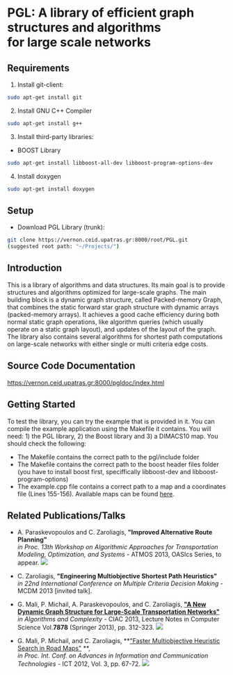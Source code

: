 # PGL: A library of efficient graph structures and algorithms <br> for large scale networks

## Requirements
1) Install git-client:
```sh
sudo apt-get install git
```
   
2) Install GNU C++ Compiler
```sh
sudo apt-get install g++
```

3) Install third-party libraries:

 - BOOST Library
 
```sh
sudo apt-get install libboost-all-dev libboost-program-options-dev
```

4) Install doxygen
```sh
sudo apt-get install doxygen
```

## Setup

 - Download PGL Library (trunk):

```sh
git clone https://vernon.ceid.upatras.gr:8000/root/PGL.git
(suggested root path: "~/Projects/")
```

## Introduction

 This is a library of algorithms and data structures. Its main goal is to provide structures and algorithms optimized for large-scale graphs. The main building block is a dynamic graph structure, called Packed-memory Graph, that combines the static forward star graph structure with dynamic arrays (packed-memory arrays). It achieves a good cache efficiency during both normal static graph operations, like algorithm queries (which usually operate on a static graph layout), and updates of the layout of the graph. The library also contains several algorithms for shortest path computations on large-scale networks with either single or multi criteria edge costs. 

## Source Code Documentation

https://vernon.ceid.upatras.gr:8000/pgldoc/index.html




## Getting Started

To test the library, you can try the example that is provided in it. You can compile the example application using the Makefile it contains. You will need: 1) the PGL library, 2) the Boost library and 3) a DIMACS10 map. You should check the following:

* The Makefile contains the correct path to the pgl/include folder
* The Makefile contains the correct path to the boost header files folder (you have to install boost first, speciffically libboost-dev and libboost-program-options)
* The example.cpp file contains a correct path to a map and a coordinates file (Lines 155-156). Available maps can be found [here](http://www.cc.gatech.edu/dimacs10/archive/streets.shtml).


## Related Publications/Talks

*   A. Paraskevopoulos and C. Zaroliagis, **"Improved Alternative Route Planning"**  
    _in Proc. 13th Workshop on Algorithmic Approaches for Transportation Modeling, Optimization, and Systems_ - ATMOS 2013, OASIcs Series, to appear. [![](../../pub/pdf_icon.gif)](../../pub/conf/C64-ATMOS2013-AltRoutes.pdf)

*   C. Zaroliagis, **"Engineering Multiobjective Shortest Path Heuristics"**  
    _in 22nd International Conference on Multiple Criteria Decision Making_ - MCDM 2013 [invited talk].

*   G. Mali, P. Michail, A. Paraskevopoulos, and C. Zaroliagis, **["A New Dynamic Graph Structure for Large-Scale Transportation Networks"](http://link.springer.com/chapter/10.1007%2F978-3-642-38233-8_26)**  
    _in Algorithms and Complexity_ - CIAC 2013, Lecture Notes in Computer Science Vol.**7878** (Springer 2013), pp. 312-323. [![](../../pub/pdf_icon.gif)](../../pub/conf/C63-CIAC2013-new-dyn-graph.pdf)

*   G. Mali, P. Michail, and C. Zaroliagis, **["Faster Multiobjective Heuristic Search in Road Maps"](http://doi.searchdl.org/03.CSS.2012.3.16_1) **,  
    _in Proc. Int. Conf. on Advances in Information and Communication Technologies_ - ICT 2012, Vol. 3, pp. 67-72. [![](../../pub/pdf_icon.gif)](../../pub/conf/C62-ICT2012-faster-mobj-search.pdf)
